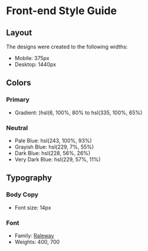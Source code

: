 # Front-end Style Guide

## Layout

The designs were created to the following widths:

- Mobile: 375px
- Desktop: 1440px

## Colors

### Primary

- Gradient: )hsl(6, 100%, 80% to hsl(335, 100%, 65%)

### Neutral

- Pale Blue: hsl(243, 100%, 93%)
- Grayish Blue: hsl(229, 7%, 55%)
- Dark Blue: hsl(228, 56%, 26%)
- Very Dark Blue: hsl(229, 57%, 11%)

## Typography

### Body Copy

- Font size: 14px

### Font

- Family: [Raleway]( )
- Weights: 400, 700
